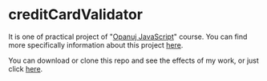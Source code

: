 # creditCardValidator

It is one of practical project of "[Opanuj JavaScript](https://przeprogramowani.pl/kurs-javascript/)" course.
You can find more specifically information about this project [here](https://przeprogramowani.pl/opanuj-javascript_weryfikacja-karty.pdf).

You can download or clone this repo and see the effects of my work, or just click [here](https://mb-dir.github.io/creditCardValidator/).
